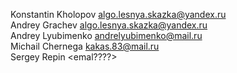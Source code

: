 Konstantin Kholopov algo.lesnya.skazka@yandex.ru<br>
Andrey Grachev algo.lesnya.skazka@yandex.ru<br>
Andrey Lyubimenko andrelyubimenko@mail.ru<br>
Michail Chernega kakas.83@mail.ru<br>
Sergey Repin  <emal????>
